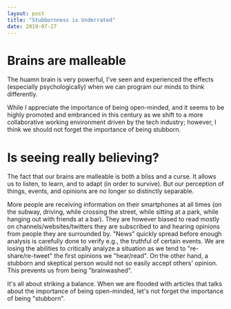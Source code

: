 ```yaml
---
layout: post
title: "Stubbornness is Underrated"
date: 2019-07-27
---
```


# Brains are malleable
The huamn brain is very powerful, I've seen and experienced the effects (especially psychologically) when we can program our minds to think differently. 

While I appreciate the importance of being open-minded, and it seems to be highly promoted and embranced in this century as we shift to a more collaborative working environment driven by the tech industry; however, I think we should not forget the importance of being stubborn. 

# Is seeing really believing?
The fact that our brains are malleable is both a bliss and a curse. It allows us to listen, to learn, and to adapt (in order to survive). But our perception of things, events, and opinions are no longer so distinctly separable. 

More people are receiving information on their smartphones at all times (on the subway, driving, while crossing the street, while sitting at a park, while hanging out with friends at a bar). They are however biased to read mostly on channels/websites/twitters they are subscribed to and hearing opinions from people they are surrounded by. "News" quickly spread before enough analysis is carefully done to verify e.g., the truthful of certain events. We are losing the abilities to critically analyze a situation as we tend to "re-share/re-tweet" the first opinions we "hear/read". On the other hand, a stubborn and skeptical person would not so easily accept others' opinion. This prevents us from being "brainwashed". 

It's all about striking a balance. When we are flooded with articles that talks about the importance of being open-minded, let's not forget the importance of being "stubborn". 

